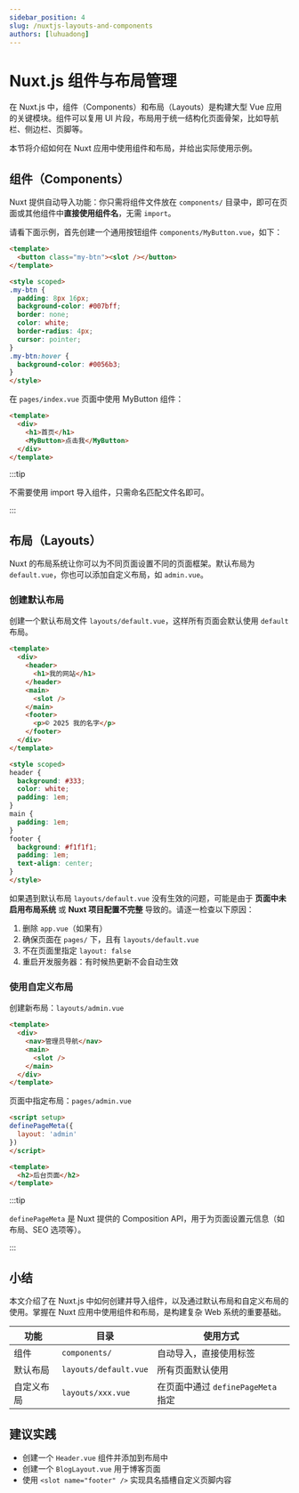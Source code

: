 ```yaml
---
sidebar_position: 4
slug: /nuxtjs-layouts-and-components
authors: [luhuadong]
---
```


# Nuxt.js 组件与布局管理

在 Nuxt.js 中，组件（Components）和布局（Layouts）是构建大型 Vue 应用的关键模块。组件可以复用 UI 片段，布局用于统一结构化页面骨架，比如导航栏、侧边栏、页脚等。

本节将介绍如何在 Nuxt 应用中使用组件和布局，并给出实际使用示例。



## 组件（Components）

Nuxt 提供自动导入功能：你只需将组件文件放在 `components/` 目录中，即可在页面或其他组件中**直接使用组件名**，无需 `import`。

请看下面示例，首先创建一个通用按钮组件 `components/MyButton.vue`，如下：

```html showLineNumbers title="components/MyButton.vue"
<template>
  <button class="my-btn"><slot /></button>
</template>

<style scoped>
.my-btn {
  padding: 8px 16px;
  background-color: #007bff;
  border: none;
  color: white;
  border-radius: 4px;
  cursor: pointer;
}
.my-btn:hover {
  background-color: #0056b3;
}
</style>
```

在 `pages/index.vue` 页面中使用 MyButton 组件：

```html showLineNumbers title="pages/index.vue"
<template>
  <div>
    <h1>首页</h1>
    <MyButton>点击我</MyButton>
  </div>
</template>
```

:::tip

不需要使用 import 导入组件，只需命名匹配文件名即可。

:::



## 布局（Layouts）

Nuxt 的布局系统让你可以为不同页面设置不同的页面框架。默认布局为 `default.vue`，你也可以添加自定义布局，如 `admin.vue`。

### 创建默认布局

创建一个默认布局文件 `layouts/default.vue`，这样所有页面会默认使用 `default` 布局。

```html showLineNumbers title="layouts/default.vue"
<template>
  <div>
    <header>
      <h1>我的网站</h1>
    </header>
    <main>
      <slot />
    </main>
    <footer>
      <p>© 2025 我的名字</p>
    </footer>
  </div>
</template>

<style scoped>
header {
  background: #333;
  color: white;
  padding: 1em;
}
main {
  padding: 1em;
}
footer {
  background: #f1f1f1;
  padding: 1em;
  text-align: center;
}
</style>
```

如果遇到默认布局 `layouts/default.vue` 没有生效的问题，可能是由于 **页面中未启用布局系统** 或 **Nuxt 项目配置不完整** 导致的。请逐一检查以下原因：

1. 删除 `app.vue`（如果有）
2. 确保页面在 `pages/` 下，且有 `layouts/default.vue`
3. 不在页面里指定 `layout: false`
4. 重启开发服务器：有时候热更新不会自动生效



### 使用自定义布局

创建新布局：`layouts/admin.vue`

```html showLineNumbers title="layouts/admin.vue"
<template>
  <div>
    <nav>管理员导航</nav>
    <main>
      <slot />
    </main>
  </div>
</template>
```

页面中指定布局：`pages/admin.vue`

```html showLineNumbers title="pages/admin.vue"
<script setup>
definePageMeta({
  layout: 'admin'
})
</script>

<template>
  <h2>后台页面</h2>
</template>
```

:::tip

`definePageMeta` 是 Nuxt 提供的 Composition API，用于为页面设置元信息（如布局、SEO 选项等）。

:::



## 小结

本文介绍了在 Nuxt.js 中如何创建并导入组件，以及通过默认布局和自定义布局的使用。掌握在 Nuxt 应用中使用组件和布局，是构建复杂 Web 系统的重要基础。

| 功能       | 目录                  | 使用方式                           |
| ---------- | --------------------- | ---------------------------------- |
| 组件       | `components/`         | 自动导入，直接使用标签             |
| 默认布局   | `layouts/default.vue` | 所有页面默认使用                   |
| 自定义布局 | `layouts/xxx.vue`     | 在页面中通过 `definePageMeta` 指定 |



## 建议实践

- 创建一个 `Header.vue` 组件并添加到布局中
- 创建一个 `BlogLayout.vue` 用于博客页面
- 使用 `<slot name="footer" />` 实现具名插槽自定义页脚内容
